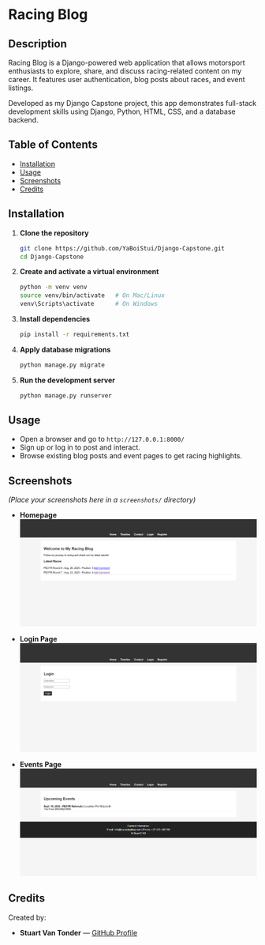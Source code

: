 # Racing Blog

## Description
Racing Blog is a Django-powered web application that allows motorsport enthusiasts to explore, share, and discuss racing-related content on my career. It features user authentication, blog posts about races, and event listings.

Developed as my Django Capstone project, this app demonstrates full-stack development skills using Django, Python, HTML, CSS, and a database backend.

## Table of Contents
- [Installation](#installation)
- [Usage](#usage)
- [Screenshots](#screenshots)
- [Credits](#credits)

## Installation

1. **Clone the repository**  
   ```bash
   git clone https://github.com/YaBoiStui/Django-Capstone.git
   cd Django-Capstone
   ```

2. **Create and activate a virtual environment**  
   ```bash
   python -m venv venv
   source venv/bin/activate   # On Mac/Linux
   venv\Scripts\activate      # On Windows
   ```

3. **Install dependencies**  
   ```bash
   pip install -r requirements.txt
   ```

4. **Apply database migrations**  
   ```bash
   python manage.py migrate
   ```

5. **Run the development server**  
   ```bash
   python manage.py runserver
   ```

## Usage

- Open a browser and go to `http://127.0.0.1:8000/`
- Sign up or log in to post and interact.
- Browse existing blog posts and event pages to get racing highlights.

## Screenshots

*(Place your screenshots here in a `screenshots/` directory)*

- **Homepage**  
  ![Homepage](screenshots/homepage.png)

- **Login Page**  
  ![Login](screenshots/login.png)

- **Events Page**  
  ![Events](screenshots/events.png)

## Credits

Created by:  
- **Stuart Van Tonder** — [GitHub Profile](https://github.com/YaBoiStui)
